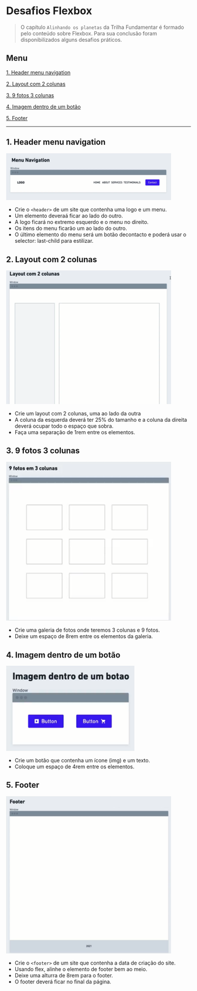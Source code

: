 # Desafios Flexbox

>O capítulo `Alinhando os planetas` da Trilha Fundamentar é formado pelo conteúdo sobre Flexbox. Para sua conclusão foram disponibilizados alguns desafios práticos.

<h2 id="menu">Menu</h2>

<a href="#menu-nav">1. Header menu navigation</a>

<a href="#layout">2. Layout com 2 colunas</a>

<a href="#fotos">3. 9 fotos 3 colunas</a>

<a href="#button">4. Imagem dentro de um botão</a>

<a href="#footer">5. Footer</a>

---

<h2 id="menu-nav">1. Header menu navigation</h2>

<a href="">
<img src="assets/menunav-model.PNG" alt="Modelo do menu de navegação" width="450px">
</a>

* Crie o `<header>` de um site que contenha uma logo e um menu.
* Um elemento deveraá ficar ao lado do outro.
* A logo ficará no extremo esquerdo e o menu no direito.
* Os itens do menu ficarão um ao lado do outro.
* O último elemento do menu será um botão decontacto e poderá usar o selector: last-child para estilizar.



<h2 id="layout">2. Layout com 2 colunas</h2>

<a href="">
<img src="assets/layout-model.PNG" alt="Modelo do Layout com 2 colunas" width="450px">
</a>

* Crie um layout com 2 colunas, uma ao lado da outra
* A coluna da esquerda deverá ter 25% do tamanho e a coluna da direita deverá ocupar todo o espaço que sobra.
* Faça  uma separação de 1rem entre os elementos.

<h2 id="fotos">3. 9 fotos 3 colunas</h2> 

<a href="">
<img src="assets/fotos-model.PNG" alt="Modelo 9 fotos 3 colunas" width="450px">
</a>

* Crie uma galeria de fotos onde teremos 3 colunas e 9 fotos.
* Deixe um espaço de 8rem entre os elementos da galeria.

<h2 id="button">4. Imagem dentro de um botão</h2>

<a href="">
<img src="assets/button-model.PNG" alt="Modelo Imagem dentro de um botão" width="350px">
</a>

* Crie um botão que contenha um ícone (img) e um texto.
* Coloque um espaço de 4rem entre os elementos.

<h2 id="footer"> 5. Footer</h2>

<a href="">
<img src="assets/footer-model.PNG" alt="Modelo do Footer" width="450px">
</a>

* Crie o `<footer>` de um site que contenha a data de criação do site.
* Usando flex, alinhe o elemento de footer bem ao meio.
* Deixe uma alturra de 8rem para o footer.
* O footer deverá ficar no final da página.
